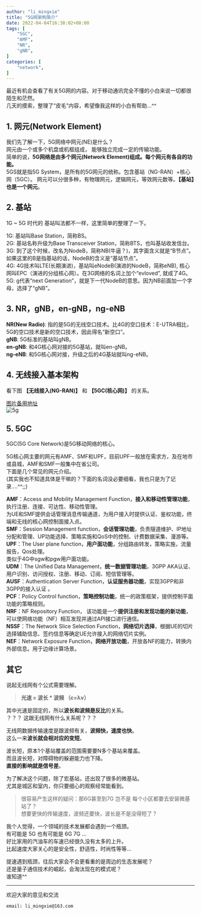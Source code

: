 ```yaml
---
author: "li_mingxie"
title: "5G网架构简介"
date: 2022-04-04T16:38:02+08:00
tags: [
    "5GC",
    "AMF",
    "NR",
    "gNB",
]
categories: [
    "network",
]
---
```


最近有机会查看了有关5G网的内容。对于移动通讯完全不懂的小白来说一切都很陌生和茫然。  
几天的摸索，整理了“皮毛”内容，希望像我这样的小白有帮助...^^
<!--more-->
## 1. 网元(Network Element)

我们先了解一下，5G网络中网元(NE)是什么？  
网元由一个或多个机盘或机框组成， 能够独立完成一定的传输功能。  
简单的说，**5G网络是由多个网元(Network Element)组成。每个网元有各自的功能。**  
5GS就是指5G System，是所有的5G网元的统称。包含基站（NG-RAN）+核心网（5GC）。
网元可以分很多种，有物理网元，逻辑网元，等效网元数等。**【基站】也是一个网元**。  

## 2. 基站

1G ~ 5G 时代的 基站叫法都不一样，这里简单的整理了一下。  

1G: 基站叫Base Station，简称BS。  
2G: 基站名称升级为Base Transceiver Station，简称BTS，也叫基站收发信台。  
3G: 到了这个时候，改名为NodeB，简称NB(牛逼？)，其字面含义就是“B节点”。如果这里的B是指基站的话，NodeB的含义是“基站节点”。  
4G: 4G技术叫LTE(长期演进)，基站叫eNodeB(演进的NodeB，简称eNB), 核心网叫EPC（演进的分组核心网）。在3G网络的名词上加个“evloved”, 就成了4G。  
5G: g代表“next Generation”，就是下一代NodeB的意思。因为NB前面加一个字母，选择了“gNB”。  

## 3. NR，gNB，en-gNB，ng-eNB

**NR(New Radio)**: 指的是5G的无线空口技术。比4G的空口技术：E-UTRA相比，5G的空口技术是新的空口技术，因此得名“新空口”。  
**gNB**: 5G标准的基站叫gNB。  
**en-gNB**: 和4G核心网对接的5G基站，就叫en-gNB。  
**ng-eNB**: 和5G核心网对接，升级之后的4G基站就叫ng-eNB。  

## 4. 无线接入基本架构

看下图 **【无线接入(NG-RAN)】** 和 **【5GC(核心网)】** 的关系。  

[图片备用地址](https://limingxie.github.io/images/etc/5g_01.png)  
![5g](https://mingxie-blog.oss-cn-beijing.aliyuncs.com/image/etc/5g_01.png?x-oss-process=image/resize,w_800,m_lfit)

## 5. 5GC

5GC(5G Core Network)是5G移动网络的核心。  

5G核心网主要的网元有AMF、SMF和UPF，目前UPF一般放在需求方，及在地市或县城，AMF和SMF一般集中在省公司。  
下面是几个常见的网元介绍。  
(其实我也不知道具体是干嘛的？下面的名词没必要细看，我也只是为了记录....^^;;)

**AMF**：Access and Mobility Management Function，**接入和移动性管理功能**，执行注册、连接、可达性、移动性管理。  
为UE和SMF提供会话管理消息传输通道，为用户接入时提供认证、鉴权功能，终端和无线的核心网控制面接入点。  
**SMF**：Session Management function，**会话管理功能**，负责隧道维护、IP地址分配和管理、UP功能选择、策略实施和QoS中的控制、计费数据采集、漫游等。  
**UPF**：The User plane function，**用户面功能**，分组路由转发，策略实施，流量报告，Qos处理。  
类似于4G中sgw和pgw用户面功能。  
**UDM**：The Unified Data Management，**统一数据管理功能**，3GPP AKA认证、用户识别、访问授权、注册、移动、订阅、短信管理等。  
**AUSF**：Authentication Server Function，**认证服务器功能**，实现3GPP和非3GPP的接入认证 。  
**PCF**：Policy Control function，**策略控制功能**，统一的政策框架，提供控制平面功能的策略规则。  
**NRF**：NF Repository Function， 该功能是一个**提供注册和发现功能的新功能**，可以使网络功能（NF）相互发现并通过API接口进行通信。  
**NSSF**：The Network Slice Selection Function，**网络切片选择**，根据UE的切片选择辅助信息、签约信息等确定UE允许接入的网络切片实例。  
**NEF**：Network Exposure Function，**网络开放功能**，开放各NF的能力，转换内外部信息。用于边缘计算场景。  

## 其它

说起无线网有个公式需要理解。

> **光速 = 波长 * 波频 （c=λv）**  

其中光速是固定的，所以**波长和波频是反比**的关系。  
？？？ 这跟无线网有什么关系呢？？？

无线网数据传输速度是跟波频有关，**波频快，速度也快**。  
这么一来**波长就会相对应的变短**。  

波长短，原本1个基站覆盖的范围需要要N多个基站来覆盖。  
而且波长短，对障碍物的躲避能力也下降。  
**直接的影响就是信号差**。  

为了解决这个问题，除了宏基站，还出现了很多的微基站。  
尤其是城区和室内，你只要细心的观察经常能看到。  

> 很容易产生这样的疑问：那6G甚至到7G 岂不是 每个小区都要去安装微基站了？  
> 想要更快的传输速度，波频还要快，波长是不是没得短了？  

我个人觉得，一个领域的技术发展都会遇到一个瓶颈。  
有可能是 5G 也有可能是 6G 7G ...  
好比家用的汽油车的车速已经很久没有太多的上升。  
比起速度大家关心的是安全性，舒适性，时尚性等等...  

提速遇到瓶颈，往后大家会不会更看重的是周边的生态发展呢？  
还是量子通信技术的崛起，会淘汰现在的模式呢？  
谁知道^^

----------------------------------------------
欢迎大家的意见和交流

`email: li_mingxie@163.com`
